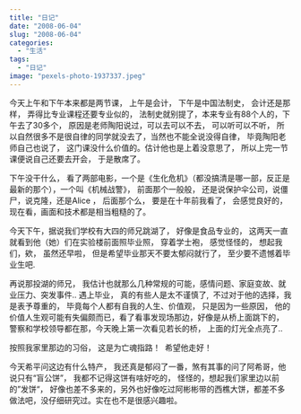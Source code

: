 ```yaml
---
title: "日记"
date: "2008-06-04"
slug: "2008-06-04"
categories: 
  - "生活"
tags:   
  - "日记"
image: "pexels-photo-1937337.jpeg"
---
```


今天上午和下午本来都是两节课， 上午是会计， 下午是中国法制史， 会计还是那样， 弄得比专业课程还要专业似的， 法制史就别提了，本来专业有88个人的，下午去了30多个， 原因是老师陶阳说过，可以去可以不去， 可以听可以不听， 所以自然很多不是很自律的同学就没去了，当然也不能全说没得自律， 毕竟陶阳老师自己也说了， 这门课没什么价值的。估计他也是上着没意思了， 所以上完一节课便说自己还要去开会， 于是散席了。

下午没干什么， 看了两部电影，一个是《生化危机》（都没搞清是哪一部，反正是最新的那个），一个叫《机械战警》， 前面那个一般般， 还是说保护伞公司，说僵尸，说克隆，还是Alice ， 后面那个么， 要是在十年前我看了， 会感觉良好的， 现在看，画面和技术都是相当粗糙的了。

今天下午，据说我们学校有大四的师兄跳湖了， 好像是食品专业的， 这两天一直就看到他（她）们在实验楼前面照毕业照， 穿着学士袍， 感觉怪怪的， 想起我们，欸， 虽然还早啦， 但是希望毕业那天不要太郁闷就行了， 至少要不遗憾着毕业生吧.

再说那投湖的师兄， 我估计也就那么几种常规的可能，感情问题、家庭变故、就业压力、突发事件.. 遇上毕业， 真的有些人是太不谨慎了,  不过对于他的选择，我是表予尊重的， 毕竟每个人都有自我的人生、价值观， 只是因为一些原因， 他的价值人生观可能有失偏颇而已，看了看事发现场那边，好像是从桥上面跳下的， 警察和学校领导都在那，今天晚上第一次看见若长的桥， 上面的灯光全点亮了..

按照我家里那边的习俗， 这是为亡魂指路！  希望他走好！   

今天希平问这边有什么特产， 我还真是郁闷了一番，煞有其事的问了阿希哥，他说只有“盲公饼”， 我都不记得这饼有啥好吃的， 怪怪的，想起我们家里边以前的”发饼“， 好像也差不多来的，另外也好像吃过阿彬彬带的西樵大饼，都差不多做法吧，没仔细研究过。实在也不是很感兴趣啦。
